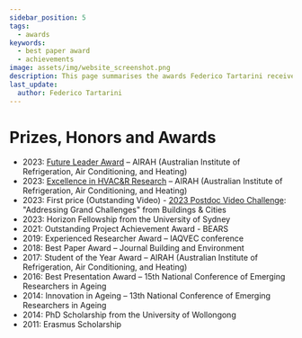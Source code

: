```yaml
---
sidebar_position: 5
tags:
  - awards
keywords: 
  - best paper award
  - achievements
image: assets/img/website_screenshot.png
description: This page summarises the awards Federico Tartarini received
last_update:
  author: Federico Tartarini
---
```


# Prizes, Honors and Awards

- 2023: [Future Leader Award](/blog/2023/11/30/airah-awards) – AIRAH (Australian Institute of Refrigeration, Air Conditioning, and Heating)
- 2023: [Excellence in HVAC&R Research](/blog/2023/11/30/airah-awards) – AIRAH (Australian Institute of Refrigeration, Air Conditioning, and Heating)
- 2023: First price (Outstanding Video) - [2023 Postdoc Video Challenge](https://www.buildingsandcities.org/video-challenge/gallery-2023.html): "Addressing Grand Challenges" from Buildings & Cities
- 2023: Horizon Fellowship from the University of Sydney
- 2021: Outstanding Project Achievement Award - BEARS
- 2019: Experienced Researcher Award – IAQVEC conference
- 2018: Best Paper Award – Journal Building and Environment
- 2017: Student of the Year Award – AIRAH (Australian Institute of Refrigeration, Air Conditioning, and Heating)
- 2016: Best Presentation Award – 15th National Conference of Emerging Researchers in Ageing
- 2014: Innovation in Ageing – 13th National Conference of Emerging Researchers in Ageing
- 2014: PhD Scholarship from the University of Wollongong
- 2011: Erasmus Scholarship

